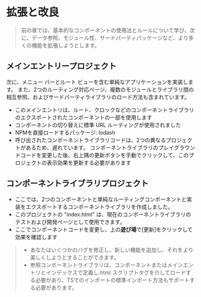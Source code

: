 <!--DESC: {icon:{name:"dashboard_customize",pkg:"mdi",type:"filled"},id:3} -->
# 拡張と改良
> 前の章では、基本的なコンポーネントの使用法とルールについて学び、次に、データ参照、モジュール性、サードパーティパッケージなど、より多くの機能を拡張しようとします。

## メインエントリープロジェクト
次に、メニュー バーとルート ビューを含む単純なアプリケーションを実装します。 また、2つのルーティング対応ページ、複数のモジュールとライブラリ間の相互参照、およびサードパーティライブラリのロード方法も含まれています。
- このメインエントリは、ルート、クロックなどのコンポーネントライブラリのエクスポートされたコンポーネントの一部を使用します
- コンポーネントの切り替えに標準 URL ルーティングが使用されました
- NPMを直接ロードするパッケージ: lodash
- 呼び出されたコンポーネントライブラリコードは、2つの異なるプロジェクトがあるため、遅れています。 コンポーネントライブラリのプレイグラウンドコードを変更した後、右上隅の更新ボタンを手動でクリックして、このプロジェクトの表示効果を更新する必要があります

<div><wcex-doc.com-playground files="['ext/app/index.html','ext/app/app.html','ext/app/app.css','ext/app/title.html','ext/app/footer.html','ext/app/data.json','ext/app/ page1.html','ext/app/page2.html']"></wcex-doc.com-playground></div>


## コンポーネントライブラリプロジェクト
- ここでは、2つのコンポーネントと単純なルーティングコンポーネントと実装をエクスポートするコンポーネントライブラリを作成しました。
- このプロジェクトの "index.html" は、現在のコンポーネントライブラリのテストおよび開発ページとして使用できます。
- ここでコンポーネントコードを変更し、上の**遊び場**で[更新]をクリックして効果を確認します

<div><wcex-doc.com-playground files="['ext/ui/index.html','ext/ui/menu.html','ext/ui/clock.html','ext/ui/clock.css','ext/ui/time.html','ext/ui/route.html']"></wcex-doc.com-playground></div>

> - あなたはいくつかのバグを修正し、新しい機能を追加し、それをより美しくしようとすることができます。
> - 参照コンポーネントライブラリは、コンポーネントまたはメインエントリとインデックスで定義し.html <meta> スクリプトタグを介してロードする必要があり、TSでのインポートの標準インポート方法もサポートする必要があります。


